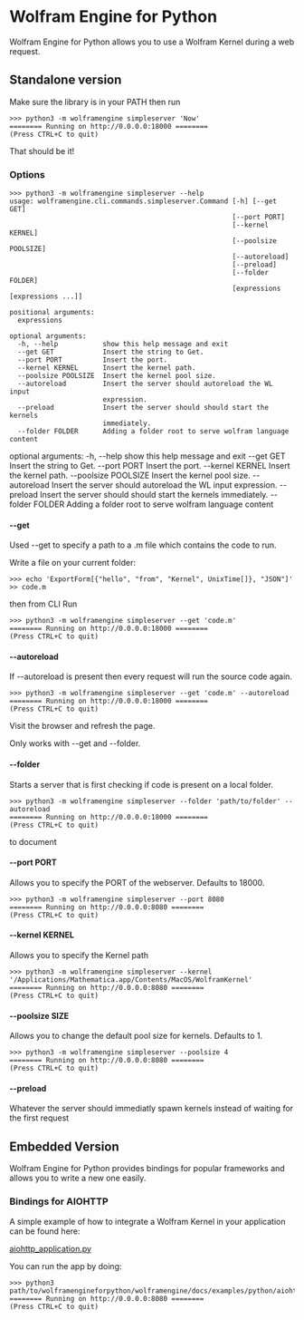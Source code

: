 # Wolfram Engine for Python

Wolfram Engine for Python allows you to use a Wolfram Kernel during a web request.

## Standalone version

Make sure the library is in your PATH then run

```
>>> python3 -m wolframengine simpleserver 'Now'
======== Running on http://0.0.0.0:18000 ========
(Press CTRL+C to quit)
```

That should be it!

### Options

```
>>> python3 -m wolframengine simpleserver --help
usage: wolframengine.cli.commands.simpleserver.Command [-h] [--get GET]
                                                       [--port PORT]
                                                       [--kernel KERNEL]
                                                       [--poolsize POOLSIZE]
                                                       [--autoreload]
                                                       [--preload]
                                                       [--folder FOLDER]
                                                       [expressions [expressions ...]]

positional arguments:
  expressions

optional arguments:
  -h, --help           show this help message and exit
  --get GET            Insert the string to Get.
  --port PORT          Insert the port.
  --kernel KERNEL      Insert the kernel path.
  --poolsize POOLSIZE  Insert the kernel pool size.
  --autoreload         Insert the server should autoreload the WL input
                       expression.
  --preload            Insert the server should should start the kernels
                       immediately.
  --folder FOLDER      Adding a folder root to serve wolfram language content
```

optional arguments:
  -h, --help           show this help message and exit
  --get GET            Insert the string to Get.
  --port PORT          Insert the port.
  --kernel KERNEL      Insert the kernel path.
  --poolsize POOLSIZE  Insert the kernel pool size.
  --autoreload         Insert the server should autoreload the WL input
                       expression.
  --preload            Insert the server should should start the kernels
                       immediately.
  --folder FOLDER      Adding a folder root to serve wolfram language content

#### --get
Used --get to specify a path to a .m file which contains the code to run.

Write a file on your current folder:

```
>>> echo 'ExportForm[{"hello", "from", "Kernel", UnixTime[]}, "JSON"]' >> code.m
```

then from CLI Run

```
>>> python3 -m wolframengine simpleserver --get 'code.m'
======== Running on http://0.0.0.0:18000 ========
(Press CTRL+C to quit)
```

#### --autoreload

If --autoreload is present then every request will run the source code again.

```
>>> python3 -m wolframengine simpleserver --get 'code.m' --autoreload
======== Running on http://0.0.0.0:18000 ========
(Press CTRL+C to quit)
```

Visit the browser and refresh the page.

Only works with --get and --folder.

#### --folder

Starts a server that is first checking if code is present on a local folder.


```
>>> python3 -m wolframengine simpleserver --folder 'path/to/folder' --autoreload
======== Running on http://0.0.0.0:18000 ========
(Press CTRL+C to quit)
```

to document

#### --port PORT

Allows you to specify the PORT of the webserver. Defaults to 18000.

```
>>> python3 -m wolframengine simpleserver --port 8080
======== Running on http://0.0.0.0:8080 ========
(Press CTRL+C to quit)
```

#### --kernel KERNEL

Allows you to specify the Kernel path

```
>>> python3 -m wolframengine simpleserver --kernel '/Applications/Mathematica.app/Contents/MacOS/WolframKernel'
======== Running on http://0.0.0.0:8080 ========
(Press CTRL+C to quit)
```

#### --poolsize SIZE

Allows you to change the default pool size for kernels. Defaults to 1.

```
>>> python3 -m wolframengine simpleserver --poolsize 4
======== Running on http://0.0.0.0:8080 ========
(Press CTRL+C to quit)
```


#### --preload 

Whatever the server should immediatly spawn kernels instead of waiting for the first request

## Embedded Version

Wolfram Engine for Python provides bindings for popular frameworks and allows you to write a new one easily.

### Bindings for AIOHTTP

A simple example of how to integrate a Wolfram Kernel in your application can be found here:

[aiohttp_application.py](https://stash.wolfram.com/projects/LCL/repos/wolframengineforpython/browse/wolframengine/docs/examples/python/aiohttp_application.py)

You can run the app by doing:

```
>>> python3 path/to/wolframengineforpython/wolframengine/docs/examples/python/aiohttp_application.py
======== Running on http://0.0.0.0:8080 ========
(Press CTRL+C to quit)
```